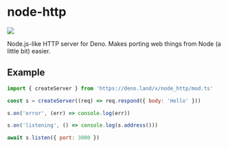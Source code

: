 # node-http

[![][docs-badge]][docs]

Node.js-like HTTP server for Deno. Makes porting web things from Node (a little bit) easier.

## Example

```js
import { createServer } from 'https://deno.land/x/node_http/mod.ts'

const s = createServer((req) => req.respond({ body: 'Hello' }))

s.on('error', (err) => console.log(err))

s.on('listening', () => console.log(s.address()))

await s.listen({ port: 3000 })
```

[docs-badge]: https://img.shields.io/github/v/release/deno-libs/node_http?color=yellow&label=Documentation&logo=deno&style=flat-square
[docs]: https://doc.deno.land/https/deno.land/x/node_http/mod.ts
